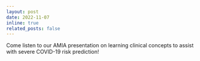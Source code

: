 ```yaml
---
layout: post
date: 2022-11-07
inline: true
related_posts: false
---
```


Come listen to our AMIA presentation on learning clinical concepts to assist with severe COVID-19 risk prediction!



<!-- fellowships -->
<!-- masterworks paper -->
<!-- https://delphi.cmu.edu/blog/2021/01/28/unpacking-the-drop-in-covid-19-case-fatality-rates/ -->